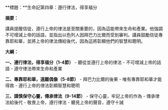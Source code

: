 **標題：**生命記第四章：遵行律法，得享福分

**摘要：**

講員提醒信徒，遵行上帝的律法是至關重要的，因為這能帶來生命和產業。他強調不可增減上帝的話語，並指出以色列人因拜巴力比爾而受到審判。講員鼓勵信徒專靠耶和華，並將上帝的律法傳給後代，因為這將彰顯他們的智慧和聰明。

**大綱：**

**一、遵行律法，得享福分（1-4節）**
    - 聽從並遵行上帝的律法
    - 不可增減上帝的話語
    - 遵守律法帶來生命和產業

**二、專靠耶和華，遠離偶像（5-8節）**
    - 拜巴力比爾的後果
    - 唯有專靠耶和華才能得救
    - 遵行上帝的律法彰顯智慧和聰明

**三、謹慎保守心靈，傳承律法（9-14節）**
    - 保守心靈，牢記上帝的作為
    - 傳承律法給後代
    - 敬畏上帝，遵行律法
    - 聽見上帝的聲音，遵守十誡